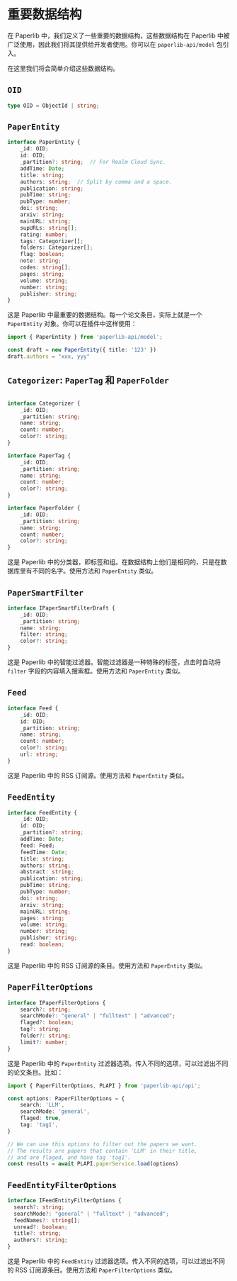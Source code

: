 # 重要数据结构

在 Paperlib 中，我们定义了一些重要的数据结构，这些数据结构在 Paperlib 中被广泛使用，因此我们将其提供给开发者使用。你可以在 `paperlib-api/model` 包引入。

在这里我们将会简单介绍这些数据结构。

## `OID`

```typescript
type OID = ObjectId | string;
```

## `PaperEntity`

```typescript
interface PaperEntity {
    _id: OID;
    id: OID;
    _partition?: string;  // For Realm Cloud Sync.
    addTime: Date;
    title: string;
    authors: string;  // Split by comma and a space.
    publication: string;
    pubTime: string;
    pubType: number;
    doi: string;
    arxiv: string;
    mainURL: string;
    supURLs: string[];
    rating: number;
    tags: Categorizer[];
    folders: Categorizer[];
    flag: boolean;
    note: string;
    codes: string[];
    pages: string;
    volume: string;
    number: string;
    publisher: string;
}
```

这是 Paperlib 中最重要的数据结构。每一个论文条目，实际上就是一个 `PaperEntity` 对象。你可以在插件中这样使用：

```typescript
import { PaperEntity } from 'paperlib-api/model';

const draft = new PaperEntity({ title: '123' })
draft.authors = "xxx, yyy"
```


## `Categorizer`: `PaperTag` 和 `PaperFolder`

```typescript

interface Categorizer {
    _id: OID;
    _partition: string;
    name: string;
    count: number;
    color?: string;
}

interface PaperTag {
    _id: OID;
    _partition: string;
    name: string;
    count: number;
    color?: string;
}

interface PaperFolder {
    _id: OID;
    _partition: string;
    name: string;
    count: number;
    color?: string;
}
```

这是 Paperlib 中的分类器，即标签和组。在数据结构上他们是相同的，只是在数据库里有不同的名字。使用方法和 `PaperEntity` 类似。

## `PaperSmartFilter`

```typescript
interface IPaperSmartFilterDraft {
    _id: OID;
    _partition: string;
    name: string;
    filter: string;
    color?: string;
}
```

这是 Paperlib 中的智能过滤器。智能过滤器是一种特殊的标签，点击时自动将 `filter` 字段的内容填入搜索框。使用方法和 `PaperEntity` 类似。


## `Feed`

```typescript
interface Feed {
    _id: OID;
    id: OID;
    _partition: string;
    name: string;
    count: number;
    color?: string;
    url: string;
}
```

这是 Paperlib 中的 RSS 订阅源。使用方法和 `PaperEntity` 类似。

## `FeedEntity`

```typescript
interface FeedEntity {
    _id: OID;
    id: OID;
    _partition?: string;
    addTime: Date;
    feed: Feed;
    feedTime: Date;
    title: string;
    authors: string;
    abstract: string;
    publication: string;
    pubTime: string;
    pubType: number;
    doi: string;
    arxiv: string;
    mainURL: string;
    pages: string;
    volume: string;
    number: string;
    publisher: string;
    read: boolean;
}
```

这是 Paperlib 中的 RSS 订阅源的条目。使用方法和 `PaperEntity` 类似。


## `PaperFilterOptions`

```typescript
interface IPaperFilterOptions {
    search?: string;
    searchMode?: "general" | "fulltext" | "advanced";
    flaged?: boolean;
    tag?: string;
    folder?: string;
    limit?: number;
}
```

这是 Paperlib 中的 `PaperEntity` 过滤器选项。传入不同的选项，可以过滤出不同的论文条目。比如：
    
```typescript
import { PaperFilterOptions, PLAPI } from 'paperlib-api/api';

const options: PaperFilterOptions = {
    search: 'LLM',
    searchMode: 'general',
    flaged: true,
    tag: 'tag1',
}

// We can use this options to filter out the papers we want.
// The results are papers that contain 'LLM' in their title,
// and are flaged, and have tag 'tag1'.
const results = await PLAPI.paperService.load(options)
```

## `FeedEntityFilterOptions`

```typescript
interface IFeedEntityFilterOptions {
  search?: string;
  searchMode?: "general" | "fulltext" | "advanced";
  feedNames?: string[];
  unread?: boolean;
  title?: string;
  authors?: string;
}
```

这是 Paperlib 中的 `FeedEntity` 过滤器选项。传入不同的选项，可以过滤出不同的 RSS 订阅源条目。使用方法和 `PaperFilterOptions` 类似。
